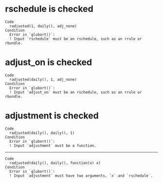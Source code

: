 # rschedule is checked

    Code
      radjusted(1, daily(), adj_none)
    Condition
      Error in `glubort()`:
      ! Input `rschedule` must be an rschedule, such as an rrule or rbundle.

# adjust_on is checked

    Code
      radjusted(daily(), 1, adj_none)
    Condition
      Error in `glubort()`:
      ! Input `adjust_on` must be an rschedule, such as an rrule or rbundle.

# adjustment is checked

    Code
      radjusted(daily(), daily(), 1)
    Condition
      Error in `glubort()`:
      ! Input `adjustment` must be a function.

---

    Code
      radjusted(daily(), daily(), function(x) x)
    Condition
      Error in `glubort()`:
      ! Input `adjustment` must have two arguments, `x` and `rschedule`.

